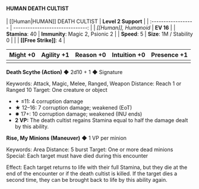 #### HUMAN DEATH CULTIST

| [[Human|HUMAN]] DEATH CULTIST |              **Level 2 Support** |
| :------------------ | -------------------------------: |
| *[[Human]], Humanoid*   |                        **EV 16** |
| **Stamina**: 40     | **Immunity**: Magic 2, Psionic 2 |
| **Speed**: 5        |       **Size**: 1M / Stability 0 |
|                     |               **[[Free Strike]]**: 4 |

| **Might** +0 | **Agility** +1 | **Reason** +0 | **Intuition** +0 | **Presence** +1 |
| ------------ | -------------- | ------------- | ---------------- | --------------- |
|              |                |               |                  |                 |

**Death Scythe (Action)** ◆ 2d10 + 1 ◆ Signature

Keywords: Attack, Magic, Melee, Ranged, Weapon
Distance: Reach 1 or Ranged 10
Target: One creature or object

- ✦ ≤11: 4 corruption damage
- ★ 12–16: 7 corruption damage; weakened (EoT)
- ✸ 17+: 10 corruption damage; weakened (INU ends)
- **2 VP:** The death cultist regains Stamina equal to half the damage dealt by this ability.

**Rise, My Minions (Maneuver)** ◆ 1 VP per minion

Keywords: Area
Distance: 5 burst
Target: One or more dead minions
Special: Each target must have died during this encounter

Effect: Each target returns to life with their full Stamina, but they die at the end of the encounter or if the death cultist is killed. If the target dies a second time, they can be brought back to life by this ability again.
